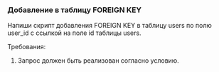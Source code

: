 
### Добавление в таблицу FOREIGN KEY

Напиши скрипт добавления FOREIGN KEY в таблицу users по полю user_id с ссылкой на поле id таблицы users.


Требования:
1.	Запрос должен быть реализован согласно условию.


